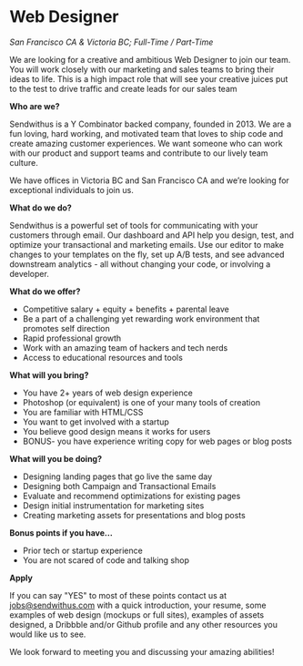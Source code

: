 Web Designer
===

_San Francisco CA & Victoria BC; Full-Time / Part-Time_

We are looking for a creative and ambitious Web Designer to join our team. You will work closely with our marketing and sales teams to bring their ideas to life. This is a high impact role that will see your creative juices put to the test to drive traffic and create leads for our sales team

<!-- more -->

__Who are we?__

Sendwithus is a Y Combinator backed company, founded in 2013. We are a fun loving, hard working, and motivated team that loves to ship code and create amazing customer experiences. We want someone who can work with our product and support teams and contribute to our lively team culture.

We have offices in Victoria BC and San Francisco CA and we’re looking for exceptional individuals to join us.

__What do we do?__

Sendwithus is a powerful set of tools for communicating with your customers through email. Our dashboard and API help you design, test, and optimize your transactional and marketing emails. Use our editor to make changes to your templates on the fly, set up A/B tests, and see advanced downstream analytics - all without changing your code, or involving a developer.

__What do we offer?__

* Competitive salary + equity + benefits + parental leave
* Be a part of a challenging yet rewarding work environment that promotes self direction
* Rapid professional growth
* Work with an amazing team of hackers and tech nerds
* Access to educational resources and tools

__What will you bring?__

* You have 2+ years of web design experience
* Photoshop (or equivalent) is one of your many tools of creation
* You are familiar with HTML/CSS
* You want to get involved with a startup
* You believe good design means it works for users
* BONUS- you have experience writing copy for web pages or blog posts

__What will you be doing?__

* Designing landing pages that go live the same day
* Designing both Campaign and Transactional Emails
* Evaluate and recommend optimizations for existing pages
* Design initial instrumentation for marketing sites
* Creating marketing assets for presentations and blog posts

__Bonus points if you have...__

* Prior tech or startup experience
* You are not scared of code and talking shop

__Apply__

If you can say "YES" to most of these points contact us at jobs@sendwithus.com with a quick introduction, your resume, some examples of web design (mockups or full sites), examples of assets designed, a Dribbble and/or Github profile and any other resources you would like us to see. 

We look forward to meeting you and discussing your amazing abilities!
